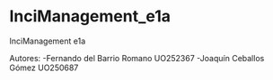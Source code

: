 # InciManagement_e1a
InciManagement e1a

Autores:
-Fernando del Barrio Romano UO252367
-Joaquín Ceballos Gómez UO250687
